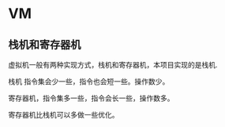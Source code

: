 # VM

## 栈机和寄存器机
虚拟机一般有两种实现方式，栈机和寄存器机，本项目实现的是栈机.

栈机 指令集会少一些，指令也会短一些。操作数少。

寄存器机，指令集多一些，指令会长一些，操作数多。


寄存器机比栈机可以多做一些优化。





